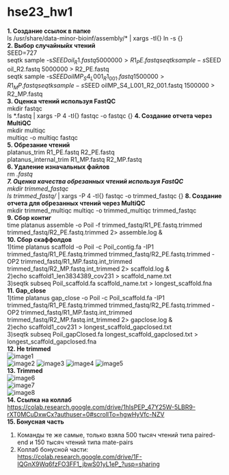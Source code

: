 # hse23_hw1
**1. Создание ссылок в папке**  
ls /usr/share/data-minor-bioinf/assembly/* | xargs -tI{} ln -s {}  
**2. Выбор случайныйх чтений**    
SEED=727  
seqtk sample -s$SEED oil_R1.fastq 5000000 > R1_PE.fastq  
seqtk sample -s$SEED oil_R2.fastq 5000000 > R2_PE.fastq  
seqtk sample -s$SEED oilMP_S4_L001_R1_001.fastq 1500000 > R1_MP.fastq   
seqtk sample -s$SEED oilMP_S4_L001_R2_001.fastq 1500000 > R2_MP.fastq  
**3. Оценка чтений используя FastQC**    
mkdir fastqc  
ls *.fastq | xargs -P 4 -tI{} fastqc -o fastqc {} 
**4. Создание отчета через MultiQC**   
mkdir multiqc  
multiqc -o multiqc fastqc  
**5. Обрезание чтений**  
platanus_trim R1_PE.fastq R2_PE.fastq  
platanus_internal_trim R1_MP.fastq R2_MP.fastq  
**6. Удаление изначальных файлов**  
rm *.fastq  
**7. Оценка качества обрезанных чтений используя FastQC**  
mkdir trimmed_fastqc   
ls trimmed_fastq/* | xargs -P 4 -tI{} fastqc -o trimmed_fastqc {}
**8. Создание отчета для обрезанных чтений через MultiQC**  
mkdir trimmed_multiqc 
multiqc -o trimmed_multiqc trimmed_fastqc  
**9. Сбор контиг**  
time platanus assemble -o Poil -f trimmed_fastq/R1_PE.fastq.trimmed trimmed_fastq/R2_PE.fastq.trimmed 2> assemble.log &    
**10. Сбор скаффолдов**      
1)time platanus scaffold -o Poil -c Poil_contig.fa -IP1 trimmed_fastq/R1_PE.fastq.trimmed trimmed_fastq/R2_PE.fastq.trimmed -OP2 trimmed_fastq/R1_MP.fastq.int_trimmed trimmed_fastq/R2_MP.fastq.int_trimmed 2> scaffold.log &   
2)echo scaffold1_len3834389_cov231 > scaffold_name.txt    
3)seqtk subseq Poil_scaffold.fa scaffold_name.txt > longest_scaffold.fna  
**11. Gap_close**    
1)time platanus gap_close -o Poil -c Poil_scaffold.fa -IP1 trimmed_fastq/R1_PE.fastq.trimmed  trimmed_fastq/R2_PE.fastq.trimmed -OP2 trimmed_fastq/R1_MP.fastq.int_trimmed trimmed_fastq/R2_MP.fastq.int_trimmed 2> gapclose.log &   
2)echo scaffold1_cov231 > longest_scaffold_gapclosed.txt    
3)seqtk subseq Poil_gapClosed.fa longest_scaffold_gapclosed.txt > longest_scaffold_gapclosed.fna  
**12. Не trimmed**    
![image1](https://github.com/admukhortikova/hse23_hw1/assets/146677685/a14de087-1e85-4982-9e97-927abea25165)  
![image2](https://github.com/admukhortikova/hse23_hw1/assets/146677685/b121ab7d-fef0-44ee-ae26-bc6e1486d069)
![image3](https://github.com/admukhortikova/hse23_hw1/assets/146677685/3bf1c9d6-64ee-4143-a8b9-31bdff71dd07)
![image4](https://github.com/admukhortikova/hse23_hw1/assets/146677685/9dc1fe62-ae50-4bc8-b3aa-5dc1900fedb9)
![image5](https://github.com/admukhortikova/hse23_hw1/assets/146677685/09ff1666-b04c-4a96-bb78-d7135e77b78b)  
**13. Trimmed**  
![image6](https://github.com/admukhortikova/hse23_hw1/assets/146677685/bf228439-ca03-4c81-8019-770ad60fae10)  
![image7](https://github.com/admukhortikova/hse23_hw1/assets/146677685/3fa2c88f-368d-4e66-a836-c1ae237f0c06)  
![image8](https://github.com/admukhortikova/hse23_hw1/assets/146677685/1b8e585b-2180-45d4-aa53-89ae66e2c718)  
**14. Ссылка на коллаб**  
https://colab.research.google.com/drive/1hIsPEP_47Y25W-5LBR9-rXT0MCuDxwCx?authuser=0#scrollTo=hgwHyVfc-NZV  
**15. Бонусная часть**  
1) Команды те же самые, только взяла 500 тысяч чтений типа paired-end и 150 тысяч чтений типа mate-pairs  
2) Коллаб бонусной части:  
https://colab.research.google.com/drive/1F-IQGnX9Wq6fzFO3FF1_jbwS01yL1eP_?usp=sharing
   

